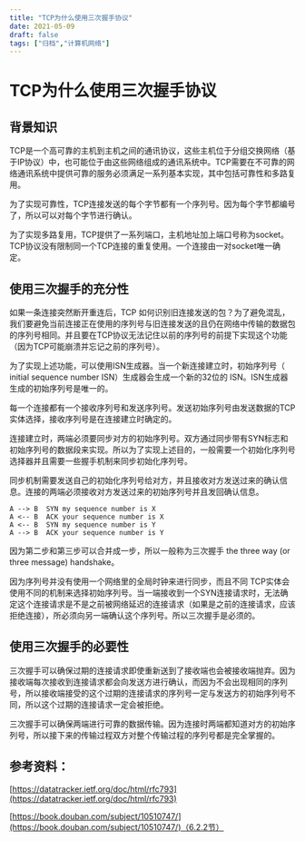 ```yaml
---
title: "TCP为什么使用三次握手协议"
date: 2021-05-09
draft: false
tags: ["归档","计算机网络"]
---
```


# **TCP为什么使用三次握手协议**

## **背景知识**

TCP是一个高可靠的主机到主机之间的通讯协议，这些主机位于分组交换网络（基于IP协议）中，也可能位于由这些网络组成的通讯系统中。TCP需要在不可靠的网络通讯系统中提供可靠的服务必须满足一系列基本实现，其中包括可靠性和多路复用。

为了实现可靠性，TCP连接发送的每个字节都有一个序列号。因为每个字节都编号了，所以可以对每个字节进行确认。

为了实现多路复用，TCP提供了一系列端口，主机地址加上端口号称为socket。TCP协议没有限制同一个TCP连接的重复使用。一个连接由一对socket唯一确定。

## **使用三次握手的充分性**

如果一条连接突然断开重连后，TCP 如何识别旧连接发送的包？为了避免混乱，我们要避免当前连接正在使用的序列号与旧连接发送的且仍在网络中传输的数据包的序列号相同。并且要在TCP协议无法记住以前的序列号的前提下实现这个功能（因为TCP可能崩溃并忘记之前的序列号）。

为了实现上述功能，可以使用ISN生成器。当一个新连接建立时，初始序列号（ initial sequence number ISN）生成器会生成一个新的32位的 ISN。ISN生成器生成的初始序列号是唯一的。

每一个连接都有一个接收序列号和发送序列号。发送初始序列号由发送数据的TCP实体选择，接收序列号是在连接建立时确定的。

连接建立时，两端必须要同步对方的初始序列号。双方通过同步带有SYN标志和初始序列号的数据段来实现。所以为了实现上述目的，一般需要一个初始化序列号选择器并且需要一些握手机制来同步初始化序列号。

同步机制需要发送自己的初始化序列号给对方，并且接收对方发送过来的确认信息。连接的两端必须接收对方发送过来的初始序列号并且发回确认信息。

```
A --> B  SYN my sequence number is X
A <-- B  ACK your sequence number is X
A <-- B  SYN my sequence number is Y
A --> B  ACK your sequence number is Y
```

因为第二步和第三步可以合并成一步，所以一般称为三次握手 the three way (or three message) handshake。

因为序列号并没有使用一个网络里的全局时钟来进行同步，而且不同 TCP实体会使用不同的机制来选择初始序列号。当一端接收到一个SYN连接请求时，无法确定这个连接请求是不是之前被网络延迟的连接请求（如果是之前的连接请求，应该拒绝连接），所必须向另一端确认这个序列号。所以三次握手是必须的。

## **使用三次握手的必要性**

三次握手可以确保过期的连接请求即使重新送到了接收端也会被接收端抛弃。因为接收端每次接收到连接请求都会向发送方进行确认，而因为不会出现相同的序列号，所以接收端接受的这个过期的连接请求的序列号一定与发送方的初始序列号不同，所以这个过期的连接请求一定会被拒绝。

三次握手可以确保两端进行可靠的数据传输。因为连接时两端都知道对方的初始序列号，所以接下来的传输过程双方对整个传输过程的序列号都是完全掌握的。

## **参考资料：**

[https://datatracker.ietf.org/doc/html/rfc793](https://datatracker.ietf.org/doc/html/rfc793)

[https://book.douban.com/subject/10510747/](https://book.douban.com/subject/10510747/)（6.2.2节）